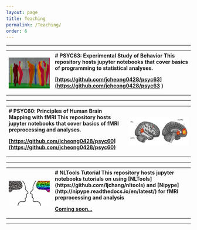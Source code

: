 ```yaml
---
layout: page
title: Teaching
permalink: /Teaching/
order: 6
---
```


---
<table cellpadding="10">
	<tr>
		<th style="width:25%;margin: 20px 20px 20px 20px" >
<img style="float:left;vertical-align:top;" src="/assets/Teaching/psyc60.jpg!d" align="left" />
</th>
<th style="text-align:left;">
<div markdown="1">
# PSYC63: Experimental Study of Behavior 
This repository hosts jupyter notebooks that cover basics of programming to statistical analyses. 

[https://github.com/jcheong0428/psyc63](https://github.com/jcheong0428/psyc63 )
</div>
</th>
</tr>
</table>

---

<table cellpadding="10">
	<tr>

<th style="text-align:left;">
<div markdown="1">
# PSYC60: Principles of Human Brain Mapping with fMRI
This repository hosts jupyter notebooks that cover basics of fMRI preprocessing and analyses. 

[https://github.com/jcheong0428/psyc60](https://github.com/jcheong0428/psyc60)
</div>
</th>

<th style="width:35%;margin: 20px 20px 20px 20px" >
<img style="float:left;vertical-align:top;" src="/assets/Teaching/psyc60.png"  width="" align="left" />
</th>

</tr>
</table>

---


<table cellpadding="10">
	<tr>
		<th style="width:25%;margin: 20px 20px 20px 20px" >
<img style="float:left;vertical-align:top;" src="/assets/Teaching/nltools.jpg!d" align="left" />
</th>
<th style="text-align:left;">
<div markdown="1">
# NLTools Tutorial 
This repository hosts jupyter notebooks tutorials on using [NLTools](https://github.com/ljchang/nltools) and [Nipype](http://nipype.readthedocs.io/en/latest/) for fMRI preprocessing and analysis

[Coming soon...]()
</div>
</th>
</tr>
</table>

---
